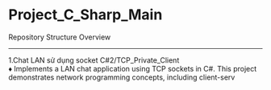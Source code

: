 # Project_C_Sharp_Main
Repository Structure Overview

---

1.Chat LAN sử dụng socket C#2/TCP_Private_Client
<br>
♦ Implements a LAN chat application using TCP sockets in C#. This project demonstrates network programming concepts, including client-serv
